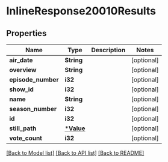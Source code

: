 # InlineResponse20010Results

## Properties

Name | Type | Description | Notes
------------ | ------------- | ------------- | -------------
**air_date** | **String** |  | [optional] 
**overview** | **String** |  | [optional] 
**episode_number** | **i32** |  | [optional] 
**show_id** | **i32** |  | [optional] 
**name** | **String** |  | [optional] 
**season_number** | **i32** |  | [optional] 
**id** | **i32** |  | [optional] 
**still_path** | [***Value**](.md) |  | [optional] 
**vote_count** | **i32** |  | [optional] 

[[Back to Model list]](../README.md#documentation-for-models) [[Back to API list]](../README.md#documentation-for-api-endpoints) [[Back to README]](../README.md)


